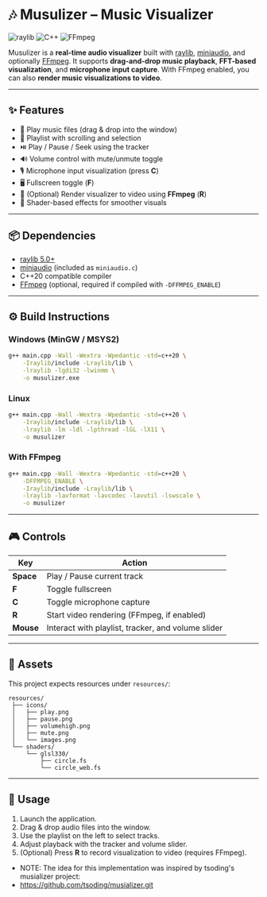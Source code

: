 # 🎶 Musulizer – Music Visualizer

![raylib](https://img.shields.io/badge/raylib-5.0-blue.svg)
![C++](https://img.shields.io/badge/C++-20-orange.svg)
![FFmpeg](https://img.shields.io/badge/optional-FFmpeg-green.svg)

Musulizer is a **real-time audio visualizer** built with [raylib](https://www.raylib.com/), [miniaudio](https://miniaud.io/), and optionally [FFmpeg](https://ffmpeg.org/).
It supports **drag-and-drop music playback**, **FFT-based visualization**, and **microphone input capture**.
With FFmpeg enabled, you can also **render music visualizations to video**.

---

## ✨ Features

* 🎵 Play music files (drag & drop into the window)
* 📜 Playlist with scrolling and selection
* ⏯️ Play / Pause / Seek using the tracker
* 🔊 Volume control with mute/unmute toggle
* 🎙️ Microphone input visualization (press **C**)
* 🖥️ Fullscreen toggle (**F**)
* 🎥 (Optional) Render visualizer to video using **FFmpeg** (**R**)
* 🔮 Shader-based effects for smoother visuals

---

## 📦 Dependencies

* [raylib 5.0+](https://www.raylib.com/)
* [miniaudio](https://github.com/mackron/miniaudio) (included as `miniaudio.c`)
* C++20 compatible compiler
* [FFmpeg](https://ffmpeg.org/) (optional, required if compiled with `-DFFMPEG_ENABLE`)

---

## ⚙️ Build Instructions

### Windows (MinGW / MSYS2)

```sh
g++ main.cpp -Wall -Wextra -Wpedantic -std=c++20 \
    -Iraylib/include -Lraylib/lib \
    -lraylib -lgdi32 -lwinmm \
    -o musulizer.exe
```

### Linux

```sh
g++ main.cpp -Wall -Wextra -Wpedantic -std=c++20 \
    -Iraylib/include -Lraylib/lib \
    -lraylib -lm -ldl -lpthread -lGL -lX11 \
    -o musulizer
```

### With FFmpeg

```sh
g++ main.cpp -Wall -Wextra -Wpedantic -std=c++20 \
    -DFFMPEG_ENABLE \
    -Iraylib/include -Lraylib/lib \
    -lraylib -lavformat -lavcodec -lavutil -lswscale \
    -o musulizer
```

---

## 🎮 Controls

| Key       | Action                                             |
| --------- | -------------------------------------------------- |
| **Space** | Play / Pause current track                         |
| **F**     | Toggle fullscreen                                  |
| **C**     | Toggle microphone capture                          |
| **R**     | Start video rendering (FFmpeg, if enabled)         |
| **Mouse** | Interact with playlist, tracker, and volume slider |

---

## 📂 Assets

This project expects resources under `resources/`:

```
resources/
 ├── icons/
 │   ├── play.png
 │   ├── pause.png
 │   ├── volumehigh.png
 │   ├── mute.png
 │   └── images.png
 └── shaders/
     └── glsl330/
         ├── circle.fs
         └── circle_web.fs
```

---

## 🚀 Usage

1. Launch the application.
2. Drag & drop audio files into the window.
3. Use the playlist on the left to select tracks.
4. Adjust playback with the tracker and volume slider.
5. (Optional) Press **R** to record visualization to video (requires FFmpeg).


 * NOTE: The idea for this implementation was inspired by tsoding's musializer project:
 * https://github.com/tsoding/musializer.git